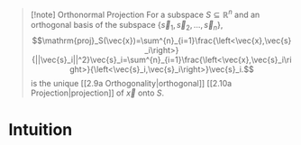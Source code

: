 >[!note] Orthonormal Projection
>For a subspace $S \subseteq \mathbb{R}^n$ and an orthogonal basis of the subspace $\{\vec{s}_1, \vec{s}_2,\dots,\vec{s}_n\}$,
>$$\mathrm{proj}_S(\vec{x})=\sum^{n}_{i=1}\frac{\left<\vec{x},\vec{s}_i\right>}{||\vec{s}_i||^2}\vec{s}_i=\sum^{n}_{i=1}\frac{\left<\vec{x},\vec{s}_i\right>}{\left<\vec{s}_i,\vec{s}_i\right>}\vec{s}_i.$$
>is the unique [[2.9a Orthogonality|orthogonal]] [[2.10a Projection|projection]] of $\vec{x}$ onto $S$.

# Intuition
